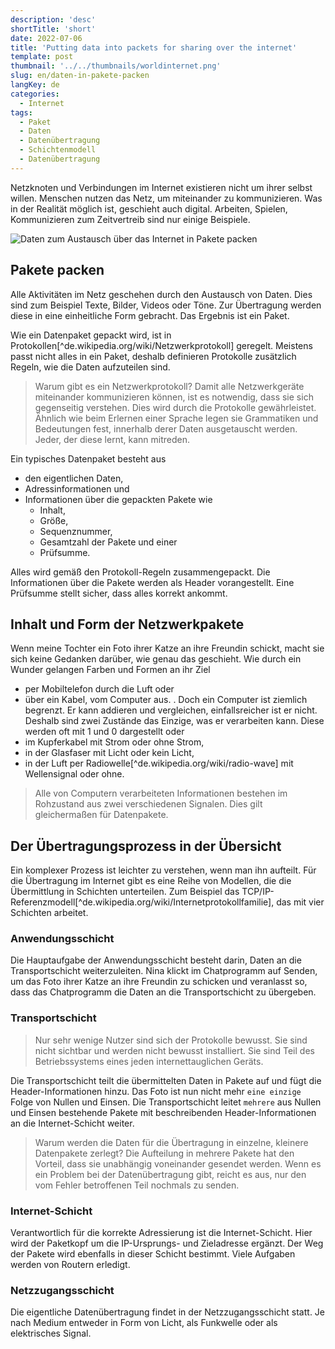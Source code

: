 ```yaml
---
description: 'desc'
shortTitle: 'short'
date: 2022-07-06
title: 'Putting data into packets for sharing over the internet'
template: post
thumbnail: '../../thumbnails/worldinternet.png'
slug: en/daten-in-pakete-packen
langKey: de
categories:
  - Internet
tags:
  - Paket
  - Daten
  - Datenübertragung
  - Schichtenmodell
  - Datenübertragung
---
```



Netzknoten und Verbindungen im Internet existieren nicht um ihrer selbst willen. Menschen nutzen das Netz, um miteinander zu kommunizieren. Was in der Realität möglich ist, geschieht auch digital. Arbeiten, Spielen, Kommunizieren zum Zeitvertreib sind nur einige Beispiele. 

![Daten zum Austausch über das Internet in Pakete packen](/images/2.en.png)

## Pakete packen

Alle Aktivitäten im Netz geschehen durch den Austausch von Daten. Dies sind zum Beispiel Texte, Bilder, Videos oder Töne. Zur Übertragung werden diese in eine einheitliche Form gebracht. Das Ergebnis ist ein Paket.

Wie ein Datenpaket gepackt wird, ist in Protokollen[^de.wikipedia.org/wiki/Netzwerkprotokoll] geregelt. Meistens passt nicht alles in ein Paket, deshalb definieren Protokolle zusätzlich Regeln, wie die Daten aufzuteilen sind. 

> Warum gibt es ein Netzwerkprotokoll? Damit alle Netzwerkgeräte miteinander kommunizieren können, ist es notwendig, dass sie sich gegenseitig verstehen. Dies wird durch die Protokolle gewährleistet. Ähnlich wie beim Erlernen einer Sprache legen sie Grammatiken und Bedeutungen fest, innerhalb derer Daten ausgetauscht werden. Jeder, der diese lernt, kann mitreden.

Ein typisches Datenpaket besteht aus 
- den eigentlichen Daten, 
- Adressinformationen und 
- Informationen über die gepackten Pakete wie
  - Inhalt,
  - Größe,
  - Sequenznummer, 
  - Gesamtzahl der Pakete und einer 
  - Prüfsumme.

Alles wird gemäß den Protokoll-Regeln zusammengepackt. Die Informationen über die Pakete werden als Header vorangestellt. Eine Prüfsumme stellt sicher, dass alles korrekt ankommt.

## Inhalt und Form der Netzwerkpakete

Wenn meine Tochter ein Foto ihrer Katze an ihre Freundin schickt, macht sie sich keine Gedanken darüber, wie genau das geschieht. Wie durch ein Wunder gelangen Farben und Formen an ihr Ziel
- per Mobiltelefon durch die Luft oder 
- über ein Kabel, vom Computer aus.
.
Doch ein Computer ist ziemlich begrenzt. Er kann addieren und vergleichen, einfallsreicher ist er nicht. Deshalb sind zwei Zustände das Einzige, was er verarbeiten kann. Diese werden oft mit 1 und 0 dargestellt oder 
- im Kupferkabel mit Strom oder ohne Strom, 
- in der Glasfaser mit Licht oder kein Licht, 
- in der Luft per Radiowelle[^de.wikipedia.org/wiki/radio-wave] mit Wellensignal oder ohne.

> Alle von Computern verarbeiteten Informationen bestehen im Rohzustand aus zwei verschiedenen Signalen. Dies gilt gleichermaßen für Datenpakete.

## Der Übertragungsprozess in der Übersicht

Ein komplexer Prozess ist leichter zu verstehen, wenn man ihn aufteilt. Für die Übertragung im Internet gibt es eine Reihe von Modellen, die die Übermittlung in Schichten unterteilen. Zum Beispiel das TCP/IP-Referenzmodell[^de.wikipedia.org/wiki/Internetprotokollfamilie], das mit vier Schichten arbeitet.

### Anwendungsschicht

Die Hauptaufgabe der Anwendungsschicht besteht darin, Daten an die Transportschicht weiterzuleiten. Nina klickt im Chatprogramm auf Senden, um das Foto ihrer Katze an ihre Freundin zu schicken und veranlasst so, dass das Chatprogramm die Daten an die Transportschicht zu übergeben.

### Transportschicht

> Nur sehr wenige Nutzer sind sich der Protokolle bewusst. Sie sind nicht sichtbar und werden nicht bewusst installiert. Sie sind Teil des Betriebssystems eines jeden internettauglichen Geräts. 

Die Transportschicht teilt die übermittelten Daten in Pakete auf und fügt die Header-Informationen hinzu. Das Foto ist nun nicht mehr `eine einzige` Folge von Nullen und Einsen. Die Transportschicht leitet `mehrere` aus Nullen und Einsen bestehende Pakete mit beschreibenden Header-Informationen an die Internet-Schicht weiter.

> Warum werden die Daten für die Übertragung in einzelne, kleinere Datenpakete zerlegt? Die Aufteilung in mehrere Pakete hat den Vorteil, dass sie unabhängig voneinander gesendet werden. Wenn es ein Problem bei der Datenübertragung gibt, reicht es aus, nur den vom Fehler betroffenen Teil nochmals zu senden. 

### Internet-Schicht

Verantwortlich für die korrekte Adressierung ist die Internet-Schicht. Hier wird der Paketkopf um die IP-Ursprungs- und Zieladresse ergänzt. Der Weg der Pakete wird ebenfalls in dieser Schicht bestimmt. Viele Aufgaben werden von Routern erledigt.

### Netzzugangsschicht

Die eigentliche Datenübertragung findet in der Netzzugangsschicht statt. Je nach Medium entweder in Form von Licht, als Funkwelle oder als elektrisches Signal.
